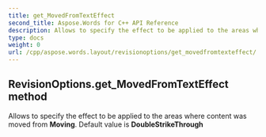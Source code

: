 ```yaml
---
title: get_MovedFromTextEffect
second_title: Aspose.Words for C++ API Reference
description: Allows to specify the effect to be applied to the areas where content was moved from Moving. Default value is DoubleStrikeThrough
type: docs
weight: 0
url: /cpp/aspose.words.layout/revisionoptions/get_movedfromtexteffect/
---
```

## RevisionOptions.get_MovedFromTextEffect method


Allows to specify the effect to be applied to the areas where content was moved from **Moving**. Default value is **DoubleStrikeThrough**


